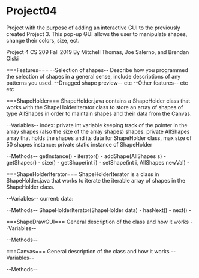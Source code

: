 # Project04
Project with the purpose of adding an interactive GUI to the previously created Project 3. This pop-up GUI allows the user to manipulate shapes, change their colors, size, ect. 

Project 4
CS 209 Fall 2019
By Mitchell Thomas, Joe Salerno, and Brendan Olski

===Features===
--Selection of shapes--
Describe how you programmed the selection of shapes in a general sense, include descriptions of any patterns you used.
--Dragged shape preview--
etc
--Other features--
etc etc

===ShapeHolder===
ShapeHolder.java contains a ShapeHolder class that works with the ShapeHolderIterator class to store an array of shapes of type AllShapes in order to maintain shapes and their data from the Canvas.

--Variables--
index: private int variable keeping track of the pointer in the array shapes (also the size of the array shapes)
shapes: private AllShapes array that holds the shapes and its data for ShapeHolder class, max size of 50 shapes
instance: private static instance of ShapeHolder

--Methods--
getInstance() - 
iterator() - 
addShape(AllShapes s) - 
getShapes() - 
size() - 
getShape(int i) - 
setShape(int i, AllShapes newVal) - 

===ShapeHolderIterator===
ShapeHolderIterator is a class in ShapeHolder.java that works to iterate the iterable array of shapes in the ShapeHolder class.

--Variables--
current: 
data: 

--Methods--
ShapeHolderIterator(ShapeHolder data) - 
hasNext() - 
next() - 

===ShapeDrawGUI===
General description of the class and how it works
--Variables--

--Methods--

===Canvas===
General description of the class and how it works
--Variables--

--Methods--
